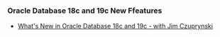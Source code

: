 ### Oracle Database 18c and 19c New Ffeatures
* [What's New in Oracle Database 18c and 19c - with Jim Czuprynski](https://www.youtube.com/watch?v=w777U-xaIDU)
